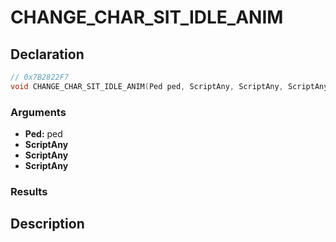 # CHANGE_CHAR_SIT_IDLE_ANIM

## Declaration
```cpp
// 0x7B2822F7
void CHANGE_CHAR_SIT_IDLE_ANIM(Ped ped, ScriptAny, ScriptAny, ScriptAny);
```

### Arguments
- **Ped:** ped
- **ScriptAny**
- **ScriptAny**
- **ScriptAny**

### Results

## Description
